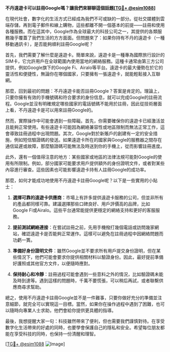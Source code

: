 **不丹遠遊卡可以註冊Google嗎？讓我們來聊聊這個話題[[TG💪+ @esim1088](https://t.me/s/esim1088)]**

在現代社會，數字化的生活方式已經成為我們不可或缺的一部分。從社交媒體到雲端存儲，再到電子郵件和線上購物，這些都離不開一個基本的前提——註冊和使用各種服務。而在這其中，Google作為全球最大的科技公司之一，其提供的各類服務幾乎覆蓋了我們生活的方方面面。但問題來了：如果你持有不丹的遠遊卡（一種移動通訊卡），是否能夠順利註冊Google呢？

首先，我們需要了解什麼是遠遊卡。簡單來說，遠遊卡是一種專為國際旅行設計的SIM卡，它允許用戶在全球範圍內使用當地的網絡服務。這種卡通常由第三方公司提供，例如Google旗下的Google Fi、Airalo等平台。遠遊卡的最大優勢在於它的靈活性和便捷性，無論你在哪個國家，只要擁有一張遠遊卡，就能輕鬆接入互聯網。

那麼，回到最初的問題：不丹遠遊卡能否註冊Google？答案是肯定的。理論上，只要你擁有有效的手機號碼和符合要求的身份信息，就可以完成Google的註冊流程。Google並沒有明確規定哪些國家的電話號碼不能用於註冊，因此從技術層面上看，不丹遠遊卡是可以用來註冊Google的。

然而，實際操作中可能會遇到一些障礙。首先，你需要確保你的遠遊卡已經激活並且能夠正常使用。有些遠遊卡可能因為網絡兼容性或地區限制而無法正常工作，這會導致註冊過程中出現問題。其次，Google對於新賬戶的創建有一定的安全措施，例如短信驗證碼的發送。如果遠遊卡所在的國家與Google的服務器之間存在通信延遲或故障，那麼驗證碼可能無法及時送到你的手機上，從而影響註冊進度。

此外，還有一個值得注意的地方：某些國家或地區的法律法規可能對Google的使用有所限制。例如，部分國家可能要求用戶提供額外的身份證明文件，或者對某些內容進行審查。這些因素也可能影響遠遊卡持有人註冊Google的成功率。

那麼，如何才能成功地使用不丹遠遊卡註冊Google呢？以下是一些實用的小貼士：

1. **選擇可靠的遠遊卡供應商**：市場上有許多提供遠遊卡服務的公司，但並非所有的產品都同樣可靠。建議選擇那些口碑良好、用戶評價高的品牌，比如Google Fi或Airalo。這些平台通常能提供更穩定的網絡支持和更好的客服服務。

2. **提前測試網絡連接**：在嘗試註冊之前，先用手機撥打幾個電話或訪問幾家網站，確認遠遊卡是否能夠正常運作。這樣可以避免在註冊過程中因網絡問題而功虧一簣。

3. **準備好身份證明文件**：雖然Google並不要求所有用戶提交身份證明，但在某些情況下，他們可能會要求你提供相關材料以驗證身份。因此，最好提前準備好護照或其他官方文件，以便隨時應對。

4. **保持耐心和冷靜**：註冊過程可能會遇到一些意料之外的情況，比如驗證碼未能及時到達等。遇到這樣的問題時，千萬不要慌張，可以稍后再試，或者聯繫供應商尋求幫助。

總之，使用不丹遠遊卡註冊Google並不是一件難事，只要你做好充分的準備並注意細節，就完全可以實現這一目標。當然，如果你在操作過程中遇到了困難，也可以隨時向專業人士求助，他們會給你提供更具體的指導。

最後，我想提醒大家一句：科技雖然帶來了便利，但也需要我們謹慎對待。在享受數字化生活帶來的好處的同時，也要學會保護自己的隱私和安全。希望每位朋友都能在享受科技的同時，也保持一份清醒和理智。

[[TG💪+ @esim1088](https://t.me/s/esim1088) ![Image](https://i.postimg.cc/4NQfJmqS/Snipaste-2025-05-13-00-14-12.png)]